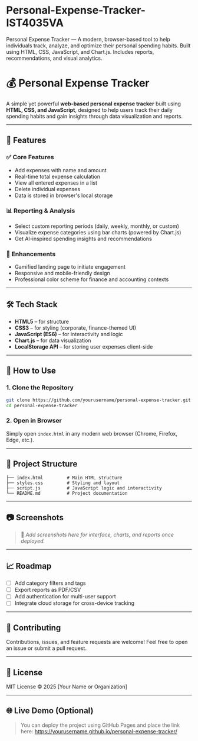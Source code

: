 # Personal-Expense-Tracker-IST4035VA
Personal Expense Tracker — A modern, browser-based tool to help individuals track, analyze, and optimize their personal spending habits. Built using HTML, CSS, JavaScript, and Chart.js. Includes reports, recommendations, and visual analytics.


# 💰 Personal Expense Tracker

A simple yet powerful **web-based personal expense tracker** built using **HTML, CSS, and JavaScript**, designed to help users track their daily spending habits and gain insights through data visualization and reports.

---

## 📌 Features

### ✅ Core Features
- Add expenses with name and amount
- Real-time total expense calculation
- View all entered expenses in a list
- Delete individual expenses
- Data is stored in browser's local storage

### 📊 Reporting & Analysis
- Select custom reporting periods (daily, weekly, monthly, or custom)
- Visualize expense categories using bar charts (powered by Chart.js)
- Get AI-inspired spending insights and recommendations

### 🚀 Enhancements
- Gamified landing page to initiate engagement
- Responsive and mobile-friendly design
- Professional color scheme for finance and accounting contexts

---

## 🛠 Tech Stack

- **HTML5** – for structure
- **CSS3** – for styling (corporate, finance-themed UI)
- **JavaScript (ES6)** – for interactivity and logic
- **Chart.js** – for data visualization
- **LocalStorage API** – for storing user expenses client-side

---

## 🔧 How to Use

### 1. Clone the Repository
```bash
git clone https://github.com/yourusername/personal-expense-tracker.git
cd personal-expense-tracker
```

### 2. Open in Browser
Simply open `index.html` in any modern web browser (Chrome, Firefox, Edge, etc.).

---

## 📁 Project Structure

```
├── index.html         # Main HTML structure
├── styles.css         # Styling and layout
├── script.js          # JavaScript logic and interactivity
└── README.md          # Project documentation
```

---

## 📷 Screenshots

> 📍 _Add screenshots here for interface, charts, and reports once deployed._

---

## 📈 Roadmap

- [ ] Add category filters and tags
- [ ] Export reports as PDF/CSV
- [ ] Add authentication for multi-user support
- [ ] Integrate cloud storage for cross-device tracking

---

## 🤝 Contributing

Contributions, issues, and feature requests are welcome! Feel free to open an issue or submit a pull request.

---

## 📄 License

MIT License © 2025 [Your Name or Organization]

---

## 🌐 Live Demo (Optional)

> You can deploy the project using GitHub Pages and place the link here:
> https://yourusername.github.io/personal-expense-tracker/
